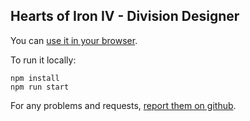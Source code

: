 ## Hearts of Iron IV - Division Designer

You can [use it in your browser](https://Videogab13.github.io/hoi4-updated/).

To run it locally:

    npm install
    npm run start

For any problems and requests, [report them on github](https://github.com/taw/hoi4/issues).
